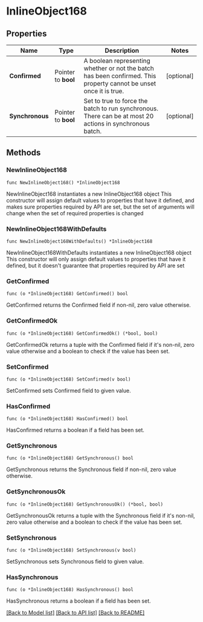 # InlineObject168

## Properties

Name | Type | Description | Notes
------------ | ------------- | ------------- | -------------
**Confirmed** | Pointer to **bool** | A boolean representing whether or not the batch has been confirmed. This property cannot be unset once it is true. | [optional] 
**Synchronous** | Pointer to **bool** | Set to true to force the batch to run synchronous. There can be at most 20 actions in synchronous batch. | [optional] 

## Methods

### NewInlineObject168

`func NewInlineObject168() *InlineObject168`

NewInlineObject168 instantiates a new InlineObject168 object
This constructor will assign default values to properties that have it defined,
and makes sure properties required by API are set, but the set of arguments
will change when the set of required properties is changed

### NewInlineObject168WithDefaults

`func NewInlineObject168WithDefaults() *InlineObject168`

NewInlineObject168WithDefaults instantiates a new InlineObject168 object
This constructor will only assign default values to properties that have it defined,
but it doesn't guarantee that properties required by API are set

### GetConfirmed

`func (o *InlineObject168) GetConfirmed() bool`

GetConfirmed returns the Confirmed field if non-nil, zero value otherwise.

### GetConfirmedOk

`func (o *InlineObject168) GetConfirmedOk() (*bool, bool)`

GetConfirmedOk returns a tuple with the Confirmed field if it's non-nil, zero value otherwise
and a boolean to check if the value has been set.

### SetConfirmed

`func (o *InlineObject168) SetConfirmed(v bool)`

SetConfirmed sets Confirmed field to given value.

### HasConfirmed

`func (o *InlineObject168) HasConfirmed() bool`

HasConfirmed returns a boolean if a field has been set.

### GetSynchronous

`func (o *InlineObject168) GetSynchronous() bool`

GetSynchronous returns the Synchronous field if non-nil, zero value otherwise.

### GetSynchronousOk

`func (o *InlineObject168) GetSynchronousOk() (*bool, bool)`

GetSynchronousOk returns a tuple with the Synchronous field if it's non-nil, zero value otherwise
and a boolean to check if the value has been set.

### SetSynchronous

`func (o *InlineObject168) SetSynchronous(v bool)`

SetSynchronous sets Synchronous field to given value.

### HasSynchronous

`func (o *InlineObject168) HasSynchronous() bool`

HasSynchronous returns a boolean if a field has been set.


[[Back to Model list]](../README.md#documentation-for-models) [[Back to API list]](../README.md#documentation-for-api-endpoints) [[Back to README]](../README.md)



